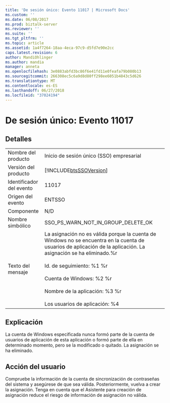```yaml
---
title: 'De sesión único: Evento 11017 | Microsoft Docs'
ms.custom: ''
ms.date: 06/08/2017
ms.prod: biztalk-server
ms.reviewer: ''
ms.suite: ''
ms.tgt_pltfrm: ''
ms.topic: article
ms.assetid: 1a4f7264-18aa-4eca-97c9-d5fd7e90e2cc
caps.latest.revision: 6
author: MandiOhlinger
ms.author: mandia
manager: anneta
ms.openlocfilehash: 3e0883abfd3bc86f6e41fd11e0feafa79b080b13
ms.sourcegitcommit: 266308ec5c6a9d8d80ff298ee6051b4843c5d626
ms.translationtype: MT
ms.contentlocale: es-ES
ms.lasthandoff: 06/27/2018
ms.locfileid: "37024194"
---
```

# <a name="single-sign-on-event-11017"></a>De sesión único: Evento 11017
## <a name="details"></a>Detalles  
  
|                 |                                                                                                                                                                                                                                                                                        |
|-----------------|----------------------------------------------------------------------------------------------------------------------------------------------------------------------------------------------------------------------------------------------------------------------------------------|
|  Nombre del producto   |                                                                                                                               Inicio de sesión único (SSO) empresarial                                                                                                                                |
| Versión del producto |                                                                                                               [!INCLUDE[btsSSOVersion](../includes/btsssoversion-md.md)]                                                                                                               |
|    Identificador del evento     |                                                                                                                                         11017                                                                                                                                          |
|  Origen del evento   |                                                                                                                                         ENTSSO                                                                                                                                         |
|    Componente    |                                                                                                                                          N/D                                                                                                                                           |
|  Nombre simbólico  |                                                                                                                           SSO_PS_WARN_NOT_IN_GROUP_DELETE_OK                                                                                                                           |
|  Texto del mensaje   | La asignación no es válida porque la cuenta de Windows no se encuentra en la cuenta de usuarios de aplicación de la aplicación. La asignación se ha eliminado.%r<br /><br /> Id. de seguimiento: %1 %r<br /><br /> Cuenta de Windows: %2 %r<br /><br /> Nombre de la aplicación: %3 %r<br /><br /> Los usuarios de aplicación: %4 |
  
## <a name="explanation"></a>Explicación  
 La cuenta de Windows especificada nunca formó parte de la cuenta de usuarios de aplicación de esta aplicación o formó parte de ella en determinado momento, pero se la modificado o quitado. La asignación se ha eliminado.  
  
## <a name="user-action"></a>Acción del usuario  
 Compruebe la información de la cuenta de sincronización de contraseñas del sistema y asegúrese de que sea válida. Posteriormente, vuelva a crear la asignación. Tenga en cuenta que el Asistente para creación de asignación reduce el riesgo de información de asignación no válida.